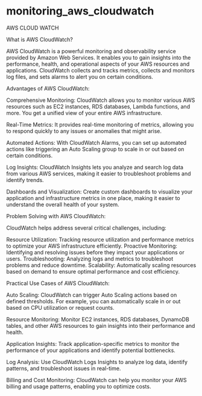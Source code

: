 # monitoring_aws_cloudwatch

AWS CLOUD WATCH

What is AWS CloudWatch?

AWS CloudWatch is a powerful monitoring and observability service provided by Amazon Web Services. It enables you to gain insights into the performance, health, and operational aspects of your AWS resources and applications. CloudWatch collects and tracks metrics, collects and monitors log files, and sets alarms to alert you on certain conditions.

Advantages of AWS CloudWatch:

Comprehensive Monitoring: CloudWatch allows you to monitor various AWS resources such as EC2 instances, RDS databases, Lambda functions, and more. You get a unified view of your entire AWS infrastructure.

Real-Time Metrics: It provides real-time monitoring of metrics, allowing you to respond quickly to any issues or anomalies that might arise.

Automated Actions: With CloudWatch Alarms, you can set up automated actions like triggering an Auto Scaling group to scale in or out based on certain conditions.

Log Insights: CloudWatch Insights lets you analyze and search log data from various AWS services, making it easier to troubleshoot problems and identify trends.

Dashboards and Visualization: Create custom dashboards to visualize your application and infrastructure metrics in one place, making it easier to understand the overall health of your system.

Problem Solving with AWS CloudWatch:

CloudWatch helps address several critical challenges, including:

Resource Utilization: Tracking resource utilization and performance metrics to optimize your AWS infrastructure efficiently.
Proactive Monitoring: Identifying and resolving issues before they impact your applications or users.
Troubleshooting: Analyzing logs and metrics to troubleshoot problems and reduce downtime.
Scalability: Automatically scaling resources based on demand to ensure optimal performance and cost efficiency.

Practical Use Cases of AWS CloudWatch:

Auto Scaling: CloudWatch can trigger Auto Scaling actions based on defined thresholds. For example, you can automatically scale in or out based on CPU utilization or request counts.

Resource Monitoring: Monitor EC2 instances, RDS databases, DynamoDB tables, and other AWS resources to gain insights into their performance and health.

Application Insights: Track application-specific metrics to monitor the performance of your applications and identify potential bottlenecks.

Log Analysis: Use CloudWatch Logs Insights to analyze log data, identify patterns, and troubleshoot issues in real-time.

Billing and Cost Monitoring: CloudWatch can help you monitor your AWS billing and usage patterns, enabling you to optimize costs.
